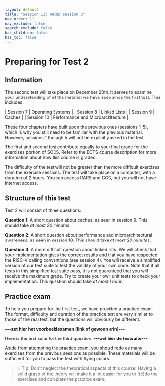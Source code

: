 ```yaml
---
layout: default
title: "Session 11: Recap session 2"
nav_order: 11
nav_exclude: false
search_exclude: false
has_children: false
has_toc: false
---
```

# Preparing for Test 2
## Information
The second test will take place on December 20th. It serves to examine your understanding of all the material we have seen since the first test. This includes:

| Session 7  | Operating Systems |
| Session 8 | Linked Lists |
| Session 9 | Caches |
| Session 10 | Performance and Microarchitecture |

These four chapters have built upon the previous ones (sessions 1-5), which is why you still need to be familiar with the previous material. However, sessions 1 through 5 will not be explicitly asked in the test.

The first and second test contribute equally to your final grade for the exercises portion of SOCS. Refer to the ECTS course description for more information about how this course is graded.

The difficulty of the test will not be greater than the more difficult exercises from the exercise sessions. The test will take place on a computer, with a duration of 2 hours. You can access RARS and GCC, but you will not have internet access.

## Structure of this test
Test 2 will consist of three questions:

**Question 1**: A short question about caches, as seen in session 9. This should take *at most 20 minutes*.

**Question 2**: A short question about performance and microarchitectural awareness, as seen in session 10. This should take *at most 20 minutes*.

**Question 3**: A more difficult question about linked lists. We will check that your implementation gives the correct results and that you have respected the RISC-V calling conventions (see session 4). You will receive a simplified version of our test suite to test the validity of your own code. Note that if all tests in this simplified test suite pass, it is not guaranteed that you will receive the maximum grade. Try to create your own unit tests to check your implementation. This question should take *at most 1 hour*.
## Practice exam
To help you prepare for the first test, we have provided a practice exam. The format, difficulty and duration of the practice test are very similar to those of the real test, but the questions will obviously be different. 

**---zet hier het voorbeeldexamen (link of gewoon erin)---**

Here is the test suite for the third question: **---zet hier de testsuite---**

Aside from attempting the practice exam, you should redo as many exercises from the previous sessions as possible. These materials will be sufficient for you to pass the test with flying colors.

> :bulb: Tip: Don't neglect the theoretical aspects of this course! 
> Having a solid grasp of the theory will make it a lot easier for you to
> (re)do the exercises and complete the practice exam.